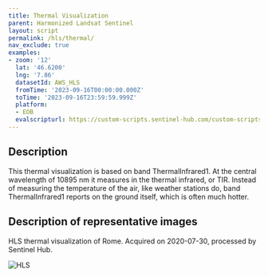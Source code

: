 ```yaml
---
title: Thermal Visualization
parent: Harmonized Landsat Sentinel
layout: script
permalink: /hls/thermal/
nav_exclude: true
examples:
- zoom: '12'
  lat: '46.6200'
  lng: '7.86'
  datasetId: AWS_HLS
  fromTime: '2023-09-16T00:00:00.000Z'
  toTime: '2023-09-16T23:59:59.999Z'
  platform:
  - EOB
  evalscripturl: https://custom-scripts.sentinel-hub.com/custom-scripts/hls/thermal/script.js
---
```


## Description

This thermal visualization is based on band ThermalInfrared1. At the central wavelength of 10895 nm it measures in the thermal infrared, or TIR. Instead of measuring the temperature of the air, like weather stations do, band ThermalInfrared1 reports on the ground itself, which is often much hotter.

## Description of representative images

HLS thermal visualization of Rome. Acquired on 2020-07-30, processed by Sentinel Hub. 

![HLS](fig/fig1.jpeg)


 